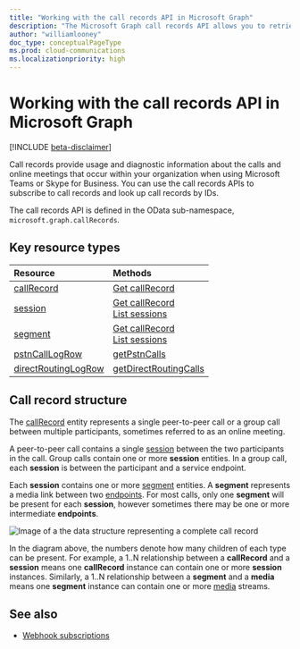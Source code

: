 ```yaml
---
title: "Working with the call records API in Microsoft Graph"
description: "The Microsoft Graph call records API allows you to retrieve usage and diagnostics data for calls and online meetings within your organization."
author: "williamlooney"
doc_type: conceptualPageType
ms.prod: cloud-communications
ms.localizationpriority: high
---
```


# Working with the call records API in Microsoft Graph

[!INCLUDE [beta-disclaimer](../../includes/beta-disclaimer.md)]

Call records provide usage and diagnostic information about the calls and online meetings that occur within your organization when using Microsoft Teams or Skype for Business. You can use the call records APIs to subscribe to call records and look up call records by IDs.

The call records API is defined in the OData sub-namespace, `microsoft.graph.callRecords`.

## Key resource types

| Resource | Methods |
| :-- | :-- |
| [callRecord](callrecords-callrecord.md) | [Get callRecord](../api/callrecords-callrecord-get.md) |
| [session](callrecords-session.md) | [Get callRecord](../api/callrecords-callrecord-get.md)<br />[List sessions](../api/callrecords-session-list.md) |
| [segment](callrecords-segment.md) | [Get callRecord](../api/callrecords-callrecord-get.md)<br />[List sessions](../api/callrecords-session-list.md) |
| [pstnCallLogRow](callrecords-pstncalllogrow.md)|[getPstnCalls](../api/callrecords-callrecord-getpstncalls.md) |
| [directRoutingLogRow](callrecords-directroutinglogrow.md) | [getDirectRoutingCalls](../api/callrecords-callrecord-getdirectroutingcalls.md)|

## Call record structure

The [callRecord](callrecords-callrecord.md) entity represents a single peer-to-peer call or a group call between multiple participants, sometimes referred to as an online meeting.

A peer-to-peer call contains a single [session](callrecords-session.md) between the two participants in the call. Group calls contain one or more **session** entities. In a group call, each **session** is between the participant and a service endpoint.

Each **session** contains one or more [segment](callrecords-segment.md) entities. A **segment** represents a media link between two [endpoints](callrecords-endpoint.md). For most calls, only one **segment** will be present for each **session**, however sometimes there may be one or more intermediate **endpoints**.

![Image of a the data structure representing a complete call record](/graph/images/callrecords-structure.png)

In the diagram above, the numbers denote how many children of each type can be present. For example, a 1..N relationship between a **callRecord** and a **session** means one **callRecord** instance can contain one or more **session** instances. Similarly, a 1..N relationship between a **segment** and a **media** means one **segment** instance can contain one or more [media](callrecords-media.md) streams.

## See also

- [Webhook subscriptions](/graph/api/resources/webhooks?view=graph-rest-beta)


